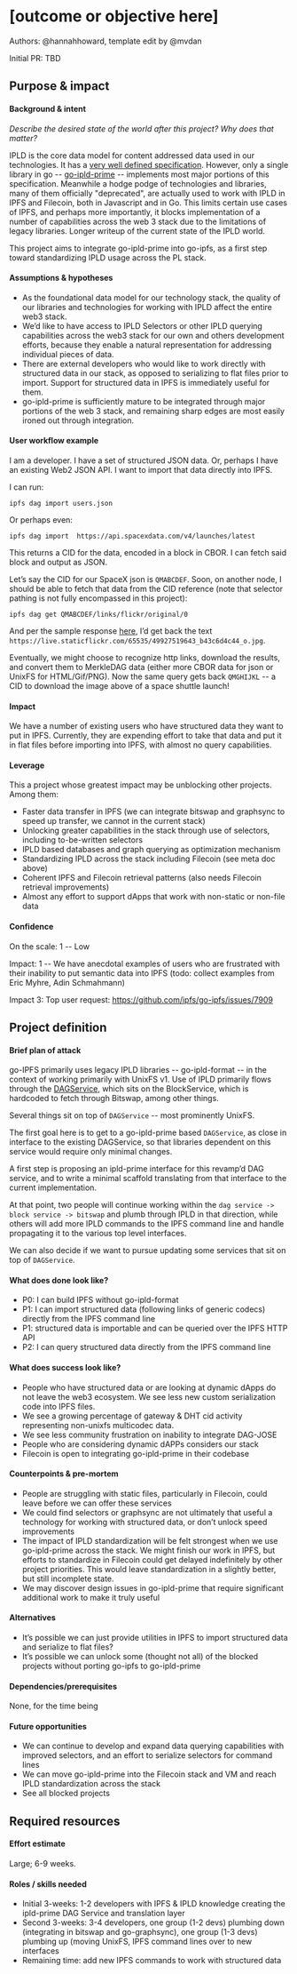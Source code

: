 # [outcome or objective here] 

Authors: @hannahhoward, template edit by @mvdan

Initial PR: TBD <!-- Reference the PR first proposing this document. Oooh, self-reference! -->

## Purpose &amp; impact 
#### Background &amp; intent
_Describe the desired state of the world after this project? Why does that matter?_

IPLD is the core data model for content addressed data used in our technologies.
It has a [very well defined specification](https://github.com/ipld/specs).
However, only a single library in go -- [go-ipld-prime](https://github.com/ipld/go-ipld-prime) -- implements most major portions of this specification.
Meanwhile a hodge podge of technologies and libraries, many of them officially "deprecated", are actually used to work with IPLD in IPFS and Filecoin, both in Javascript and in Go.
This limits certain use cases of IPFS, and perhaps more importantly, it blocks implementation of a number of capabilities across the web 3 stack due to the limitations of legacy libraries.
Longer writeup of the current state of the IPLD world.

This project aims to integrate go-ipld-prime into go-ipfs, as a first step toward standardizing IPLD usage across the PL stack.

#### Assumptions &amp; hypotheses

* As the foundational data model for our technology stack, the quality of our libraries and technologies for working with IPLD affect the entire web3 stack.
* We’d like to have access to IPLD Selectors or other IPLD querying capabilities across the web3 stack for our own and others development efforts, because they enable a natural representation for addressing individual pieces of data.
* There are external developers who would like to work directly with structured data in our stack, as opposed to serializing to flat files prior to import. Support for structured data in IPFS is immediately useful for them.
* go-ipld-prime is sufficiently mature to be integrated through major portions of the web 3 stack, and remaining sharp edges are most easily ironed out through integration.

#### User workflow example

I am a developer.
I have a set of structured JSON data.
Or, perhaps I have an existing Web2 JSON API.
I want to import that data directly into IPFS.

I can run:

    ipfs dag import users.json

Or perhaps even:

    ipfs dag import  https://api.spacexdata.com/v4/launches/latest

This returns a CID for the data, encoded in a block in CBOR.
I can fetch said block and output as JSON.

Let’s say the CID for our SpaceX json is `QMABCDEF`.
Soon, on another node, I should be able to fetch that data from the CID reference (note that selector pathing is not fully encompassed in this project):

    ipfs dag get QMABCDEF/links/flickr/original/0
    
And per the sample response [here](https://github.com/r-spacex/SpaceX-API),
I’d get back the text `https://live.staticflickr.com/65535/49927519643_b43c6d4c44_o.jpg`.

Eventually, we might choose to recognize http links, download the results, and convert them to MerkleDAG data (either more CBOR data for json or UnixFS for HTML/Gif/PNG).
Now the same query gets back `QMGHIJKL` -- a CID to download the image above of a space shuttle launch!

#### Impact

We have a number of existing users who have structured data they want to put in IPFS.
Currently, they are expending effort to take that data and put it in flat files before importing into IPFS, with almost no query capabilities. 

#### Leverage

This a project whose greatest impact may be unblocking other projects. Among them:

* Faster data transfer in IPFS (we can integrate bitswap and graphsync to speed up transfer, we cannot in the current stack)
* Unlocking greater capabilities in the stack through use of selectors, including to-be-written selectors
* IPLD based databases and graph querying as optimization mechanism
* Standardizing IPLD across the stack including Filecoin (see meta doc above)
* Coherent IPFS and Filecoin retrieval patterns (also needs Filecoin retrieval improvements)
* Almost any effort to support dApps that work with non-static or non-file data

#### Confidence

On the scale: 1 -- Low

Impact: 1 -- We have anecdotal examples of users who are frustrated with their inability to put semantic data into IPFS (todo: collect examples from Eric Myhre, Adin Schmahmann)

Impact 3: Top user request: https://github.com/ipfs/go-ipfs/issues/7909

## Project definition
#### Brief plan of attack

go-IPFS primarily uses legacy IPLD libraries -- go-ipld-format -- in the context of working primarily with UnixFS v1.
Use of IPLD primarily flows through the [DAGService](https://github.com/ipfs/go-ipld-format/blob/master/merkledag.go), which sits on the BlockService, which is hardcoded to fetch through Bitswap, among other things.

Several things sit on top of `DAGService` -- most prominently UnixFS.

The first goal here is to get to a go-ipld-prime based `DAGService`, as close in interface to the existing DAGService, so that libraries dependent on this service would require only minimal changes.

A first step is proposing an ipld-prime interface for this revamp’d DAG service, and to write a minimal scaffold translating from that interface to the current implementation.

At that point, two people will continue working within the `dag service -> block service -> bitswap` and plumb through IPLD in that direction, while others will add more IPLD commands to the IPFS command line and handle propagating it to the various top level interfaces.

We can also decide if we want to pursue updating some services that sit on top of `DAGService`.

#### What does done look like?

* P0: I can build IPFS without go-ipld-format
* P1: I can import structured data (following links of generic codecs) directly from the IPFS command line
* P1: structured data is importable and can be queried over the IPFS HTTP API 
* P2: I can query structured data directly from the IPFS command line

####  What does success look like?

* People who have structured data or are looking at dynamic dApps do not leave the web3 ecosystem.
  We see less new custom serialization code into IPFS files.
* We see a growing percentage of gateway & DHT cid activity representing non-unixfs multicodec data.
* We see less community frustration on inability to integrate DAG-JOSE
* People who are considering dynamic dAPPs considers our stack
* Filecoin is open to integrating go-ipld-prime in their codebase

#### Counterpoints &amp; pre-mortem

* People are struggling with static files, particularly in Filecoin, could leave before we can offer these services
* We could find selectors or graphsync are not ultimately that useful a technology for working with structured data, or don’t unlock speed improvements
* The impact of IPLD standardization will be felt strongest when we use go-ipld-prime across the stack.
  We might finish our work in IPFS, but efforts to standardize in Filecoin could get delayed indefinitely by other project priorities.
  This would leave standardization in a slightly better, but still incomplete state.
* We may discover design issues in go-ipld-prime that require significant additional work to make it truly useful

#### Alternatives

* It’s possible we can just provide utilities in IPFS to import structured data and serialize to flat files?
* It’s possible we can unlock some (thought not all) of the blocked projects without porting go-ipfs to go-ipld-prime

#### Dependencies/prerequisites

None, for the time being

#### Future opportunities

* We can continue to develop and expand data querying capabilities with improved selectors, and an effort to serialize selectors for command lines
* We can move go-ipld-prime into the Filecoin stack and VM and reach IPLD standardization across the stack
* See all blocked projects

## Required resources

#### Effort estimate

Large; 6-9 weeks.

#### Roles / skills needed

* Initial 3-weeks: 1-2 developers with IPFS & IPLD knowledge creating the ipld-prime DAG Service and translation layer
* Second 3-weeks: 3-4 developers,
  one group (1-2 devs) plumbing down (integrating in bitswap and go-graphsync),
  one group (1-3 devs) plumbing up (moving UnixFS, IPFS command lines over to new interfaces
* Remaining time: add new IPFS commands to work with structured data
